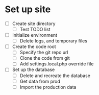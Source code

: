 # Set up site

- [ ] Create site directory
  - [ ] Test TODO list
- [ ] Initialize environment
  - [ ] Delete logs, and temporary files
- [ ] Create the code root
  - [ ] Specify the git repo url
  - [ ] Clone the code from git
  - [ ] Add settings.local.php override file
- [ ] Set up the database
  - [ ] Delete and recreate the database
  - [ ] Get data from prod
  - [ ] Import the production data

